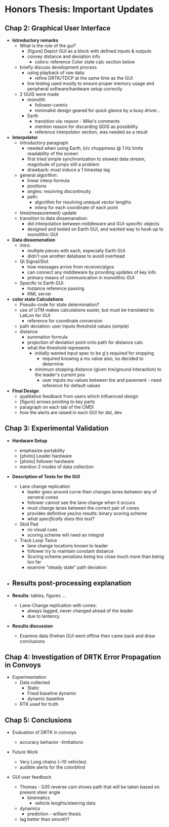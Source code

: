 <!-- Honors Thesis Outline
=====================

## Abstract ##
*What was done?*  

- A GUI was developed to aid in driver-assisted automated following  
- Error propagation in convoys was examined  

__*Why this paper is important [one line]*__  
*Why? What questions were answered?*  

- Are DRTK errors in a convoy the same from 1st vehicle to last as that from first vehicle to 2nd?  

*How was it done?*  
*What was learned?* [maybe not applicable except to error propagation]  

## Chap 1: Introduction/Background/DRTK  ##
- Introductory remarks
    - establish use case
        - convoy
        - where computation is carried out, which vehicles are aware of what
            - each pair's leader computes RPV
            - ideal for gui in all followers, finding the errors
    - mention other nav scenarios
        - swarm mapping
        - mention aerial scenarios
- Motivation - *why driver assistance is necessary*  
    - Convoys 
        - military
            - low visibility conditions
            - narrow path of safe travel (e.g., mines, cliffs, etc.)
        - commercial (tractor trailer)
            - saving money by drafting
            - increase number of vehicles on the road safely -> efficiency
            - driver fatigue, reduce drivers
    - Autonomous scenarios
        - MGV Leader + UGV Follower 
            - don't need driver assistance GUI, but it would help in developing the follower control algorithms
        - DRTK algorithms development
- Other L/F solutions
    - Vision
        - mono camera
            - Principle: size (px) of leader => distance
            - Drawbacks
        - stereo camera
            - Principle: depth from distance between cameras, image differences
            - Drawbacks
    - detection and ranging
        - sonar
            - get no position, only range
            - useless in noisy environments
        - Radar _most popular alternative to DRTK_
            - limited range
            - requires line-of-sight
        - lidar
            - Use of intensity measurement can help with other tasks (lanes)
            -  requires line-of sight
    - advantages of GPS-based
- What comes from DRTK - need to redo
    - TDCP - path accuracy
    - Lateral Dev
    - Distance (direct)
    - velocities   -->

Honors Thesis: Important Updates
================================

## Chap 2: Graphical User Interface ##
    
- __Introductory remarks__
    - What is the role of the gui?
        - [figure] Depict GUI as a block with defined inputs & outputs
        - convey distance and deviation info
            - colors: reference Color state calc section below
    - briefly discuss development process
        - using playback of raw data:
            - refine DRTK/TDCP at the same time as the GUI
        - live testing used mostly to ensure proper memory usage and peripheral software/hardware setup correctly
    -  2 GUIS were made
        -  monolith
            -  follower-centric
            -  minimalist design geared for quick glance by a busy driver...
        -  Earth
            -  transition via: reason - Mike's comments
            -  mention reason for discarding QGIS as possibility
            -  reference interpolator section, was needed as a result
- __Interpolator__
    - introductory paragraph
        - needed when using Earth, b/c choppiness @ 1 Hz limits readability of the screen
        - first tried simple synchronization to slowest data stream, magnitude of jumps still a problem
        - drawback: must induce a 1 timestep lag
    - general algorithm:
        - linear interp formula
        - positions
        - angles: resolving discontinuity
        - path:
            - algorithm for resolving unequal vector lengths
            - interp for each coordinate of each point
    - time(measurement) update
    - transition to data dissemanation:
        - did interpolation between middleware and GUI-specific objects
        - designed and tested on Earth GUI, and wanted way to hook up to monolithic GUI
- __Data dissemenation__
    - intro:
        - multiple pieces with each, especially Earth GUI
        - didn't use another database to avoid overhead
    - Qt Signal/Slot
        - how messages arrive from receiver/algos
        - can connect any middleware by providing updates of key info
        - primary means of communication in monolithic GUI
    - Specific to Earth GUI
        - Instance reference passing
        - KML server
- __color state Calculations__
    - Pseudo-code for state determination?
    - use of UTM makes calculations easier, but must be translated to LatLon for GUI
        - reference for coordinate conversion
    - path deviation: user inputs threshold values (simple)
    - distance
        - summation formula
        - projection of deviation point onto path for distance calc
        - what the threshold represents
            - initially wanted input spec to be g's required for stopping
                - required knowing a mu value also, so decided to determine
            - minimum stopping distance (given tire/ground interaction) to the leader's current pos
                - user inputs mu values between tire and pavement - need reference for default values
- __Final Design__
    - qualitative feedback from users which influenced design
    - [figure] arrows pointing to key parts
    - paragraph on each tab of the CMDI
    - how the alerts are raised in each GUI for dst, dev


## Chap 3: Experimental Validation

- __Hardware Setup__
    - emphasize portability
    - [photo] Leader hardware
    - [photo] follower hardware
    - mention 2 modes of data collection

- __Description of Tests for the GUI__
    - Lane change replication
        - leader goes around curve then changes lanes between any of serveral cones
        - follower cannot see the lane change when it occurs
        - must change lanes between the correct pair of cones
        - provides definitive yes/no results: binary scoring scheme
        - *what specifically does this test?*
    - Skid Pad
        - no visual cues
        - scoring scheme will need an integral
    - Track Loop Twice
        - lane change locations known to leader
        - follower try to maintain constant distance
        - Scoring scheme penalizes being too close much more than being too far
        - examine "steady state" path deviation
- __Results post-processing explanation__
    - 
- __Results__: tables, figures ...
    - Lane-Change replication with cones:
        - always lagged, never changed ahead of the leader
        - due to lantency
- __Results discussion__
    - Examine data if/when GUI went offline then came back and draw conclusions




 ## Chap 4: Investigation of DRTK Error Propagation in Convoys ##


- Experimentation
    - Data collected
        - Static
        - Fixed baseline dynamic
        - dynamic baseline
    - RTK used for truth


## Chap 5: Conclusions ##
- Evaluation of DRTK in convoys
    - accuracy behavior
    -limitations
-  Future Work 
    - Very Long chains (~10 vehicles)
    - audible alerts for the colorblind

- GUI user feedback
    - Thomas - G35 reverse cam shows path that will be taken based on present steer angle
        - kinematics
            - vehicle lengths/steering data
    - dynamics
        - prediction - william thesis
    - lag better than smooth?